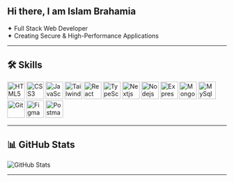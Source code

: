 ##          Hi there, I am Islam Brahamia

✦ Full Stack Web Developer  
✦ Creating Secure & High-Performance Applications <br/>

---

## 🛠 Skills
<p align="left">
  <img src="https://www.vectorlogo.zone/logos/w3_html5/w3_html5-icon.svg" alt="HTML5" height="40"/>
  <img src="https://www.vectorlogo.zone/logos/w3_css/w3_css-icon~old.svg" alt="CSS3" height="40"/>
  <img src="https://www.vectorlogo.zone/logos/javascript/javascript-icon.svg" alt="JavaScript" height="40"/>
  <img src="https://www.vectorlogo.zone/logos/tailwindcss/tailwindcss-icon.svg" alt="TailwindCSS" height="40"/>
  <img src="https://www.vectorlogo.zone/logos/reactjs/reactjs-icon.svg" alt="React" height="40"/>
  <img src="https://www.vectorlogo.zone/logos/typescriptlang/typescriptlang-icon.svg" alt="TypeScript" height="40"/>
  <img src="https://www.vectorlogo.zone/logos/nextjs/nextjs-icon.svg" alt="Nextjs" height="40"/>
  <img src="https://www.vectorlogo.zone/logos/nodejs/nodejs-horizontal.svg" alt="Nodejs" height="40"/>
  <img src="https://www.vectorlogo.zone/logos/expressjs/expressjs-ar21~bgwhite.svg" alt="Express" height="40"/>
  <img src="https://www.vectorlogo.zone/logos/mongodb/mongodb-ar21.svg" alt="Mongodb" height="40"/>
  <img src="https://www.vectorlogo.zone/logos/mysql/mysql-ar21.svg" alt="MySql" height="40"/>
  <img src="https://www.vectorlogo.zone/logos/git-scm/git-scm-icon.svg" alt="Git" height="40"/>
  <img src="https://www.vectorlogo.zone/logos/figma/figma-icon.svg" alt="Figma" height="40"/>
  <img src="https://www.vectorlogo.zone/logos/getpostman/getpostman-icon.svg" alt="Postman" height="40"/>
</p>

---

## 📊 GitHub Stats
![GitHub Stats](https://github-readme-stats.vercel.app/api?username=islambra&show_icons=true&theme=radical&count_private=true)  

---
